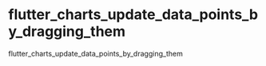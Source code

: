 # flutter_charts_update_data_points_by_dragging_them
flutter_charts_update_data_points_by_dragging_them

